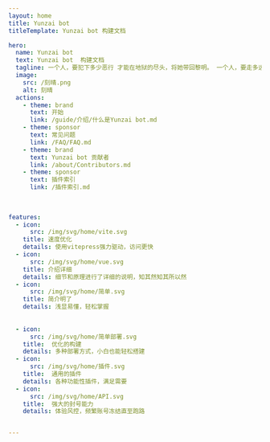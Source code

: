 ```yaml
---
layout: home
title: Yunzai bot
titleTemplate: Yunzai bot 构建文档

hero:
  name: Yunzai bot 
  text: Yunzai bot  构建文档
  tagline: 一个人，要犯下多少恶行 才能在地狱的尽头，将她带回黎明。 一个人，要走多远的距离 才能在时光的尽头，追回最初的自己
  image:
    src: /刻晴.png
    alt: 刻晴
  actions:
    - theme: brand
      text: 开始
      link: /guide/介绍/什么是Yunzai bot.md
    - theme: sponsor
      text: 常见问题
      link: /FAQ/FAQ.md
    - theme: brand
      text: Yunzai bot 贡献者
      link: /about/Contributors.md
    - theme: sponsor
      text: 插件索引
      link: /插件索引.md
  
   
      
features:
  - icon: 
      src: /img/svg/home/vite.svg
    title: 速度优化
    details: 使用vitepress强力驱动，访问更快
  - icon:
      src: /img/svg/home/vue.svg
    title: 介绍详细
    details: 细节和原理进行了详细的说明，知其然知其所以然
  - icon:
      src: /img/svg/home/简单.svg
    title: 简介明了
    details: 浅显易懂，轻松掌握
    
   
  - icon: 
      src: /img/svg/home/简单部署.svg
    title:  优化的构建
    details: 多种部署方式，小白也能轻松搭建
  - icon: 
      src: /img/svg/home/插件.svg
    title:  通用的插件
    details: 各种功能性插件，满足需要
  - icon: 
      src: /img/svg/home/API.svg
    title:  强大的封号能力
    details: 体验风控，频繁账号冻结直至跑路 


---
```

        
